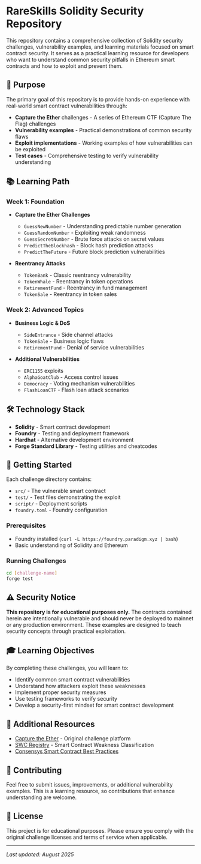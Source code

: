 # RareSkills Solidity Security Repository

This repository contains a comprehensive collection of Solidity security challenges, vulnerability examples, and learning materials focused on smart contract security. It serves as a practical learning resource for developers who want to understand common security pitfalls in Ethereum smart contracts and how to exploit and prevent them.

## 🎯 Purpose

The primary goal of this repository is to provide hands-on experience with real-world smart contract vulnerabilities through:
- **Capture the Ether** challenges - A series of Ethereum CTF (Capture The Flag) challenges
- **Vulnerability examples** - Practical demonstrations of common security flaws
- **Exploit implementations** - Working examples of how vulnerabilities can be exploited
- **Test cases** - Comprehensive testing to verify vulnerability understanding

## 📚 Learning Path

### Week 1: Foundation
- **Capture the Ether Challenges**
  - `GuessNewNumber` - Understanding predictable number generation
  - `GuessRandomNumber` - Exploiting weak randomness
  - `GuessSecretNumber` - Brute force attacks on secret values
  - `PredictTheBlockhash` - Block hash prediction attacks
  - `PredictTheFuture` - Future block prediction vulnerabilities

- **Reentrancy Attacks**
  - `TokenBank` - Classic reentrancy vulnerability
  - `TokenWhale` - Reentrancy in token operations
  - `RetirementFund` - Reentrancy in fund management
  - `TokenSale` - Reentrancy in token sales

### Week 2: Advanced Topics
- **Business Logic & DoS**
  - `SideEntrance` - Side channel attacks
  - `TokenSale` - Business logic flaws
  - `RetirementFund` - Denial of service vulnerabilities

- **Additional Vulnerabilities**
  - `ERC1155` exploits
  - `AlphaGoatClub` - Access control issues
  - `Democracy` - Voting mechanism vulnerabilities
  - `FlashLoanCTF` - Flash loan attack scenarios

## 🛠️ Technology Stack

- **Solidity** - Smart contract development
- **Foundry** - Testing and deployment framework
- **Hardhat** - Alternative development environment
- **Forge Standard Library** - Testing utilities and cheatcodes

## 🚀 Getting Started

Each challenge directory contains:
- `src/` - The vulnerable smart contract
- `test/` - Test files demonstrating the exploit
- `script/` - Deployment scripts
- `foundry.toml` - Foundry configuration

### Prerequisites
- Foundry installed (`curl -L https://foundry.paradigm.xyz | bash`)
- Basic understanding of Solidity and Ethereum

### Running Challenges
```bash
cd [challenge-name]
forge test
```

## ⚠️ Security Notice

**This repository is for educational purposes only.** The contracts contained herein are intentionally vulnerable and should never be deployed to mainnet or any production environment. These examples are designed to teach security concepts through practical exploitation.

## 🎓 Learning Objectives

By completing these challenges, you will learn to:
- Identify common smart contract vulnerabilities
- Understand how attackers exploit these weaknesses
- Implement proper security measures
- Use testing frameworks to verify security
- Develop a security-first mindset for smart contract development

## 📖 Additional Resources

- [Capture the Ether](https://capturetheether.com/) - Original challenge platform
- [SWC Registry](https://swcregistry.io/) - Smart Contract Weakness Classification
- [Consensys Smart Contract Best Practices](https://consensys.net/blog/developers/smart-contract-security-best-practices/)

## 🤝 Contributing

Feel free to submit issues, improvements, or additional vulnerability examples. This is a learning resource, so contributions that enhance understanding are welcome.

## 📄 License

This project is for educational purposes. Please ensure you comply with the original challenge licenses and terms of service when applicable.

---

*Last updated: August 2025*     